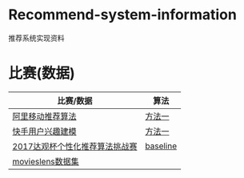 # Recommend-system-information
推荐系统实现资料

# 比赛(数据)

比赛/数据 | 算法
---|---
[阿里移动推荐算法](https://tianchi.aliyun.com/competition/entrance/231522/introduction) | [方法一](https://blog.csdn.net/Snoopy_Yuan/article/details/72454636)
[快手用户兴趣建模](https://www.kuaishou.com/activity/uimc) | [方法一](https://blog.csdn.net/a1066196847/article/details/82316531)
[2017达观杯个性化推荐算法挑战赛](https://www.kesci.com/home/competition/590a9629812ede32b73ee216)|[baseline](https://www.kesci.com/home/project/5abb42b4f5628022ef83ca1a)
[movieslens数据集](http://files.grouplens.org/datasets/movielens/)|
